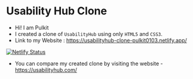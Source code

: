 # Usability Hub Clone

- Hi! I am Pulkit
- I created a clone of ```UsabilityHub``` using only ```HTML5``` and ```CSS3```.
- Link to my Website : https://usabilityhub-clone-pulkit0103.netlify.app/

[![Netlify Status](https://api.netlify.com/api/v1/badges/f18beb93-8492-4775-a123-fe3b5e8a2932/deploy-status)](https://app.netlify.com/sites/usabilityhub-clone-pulkit0103/deploys)

- You can compare my created clone by visiting the website - https://usabilityhub.com/
